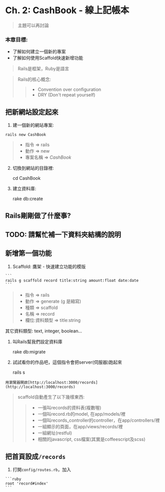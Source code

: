 # Ch. 2: CashBook - 線上記帳本
> 主題可以再討論

### 本章目標:

* 了解如何建立一個新的專案
* 了解如何使用Scaffold快速新增功能

> Rails是框架，Ruby是語言

> Rails的核心概念:
>> * Convention over configuration
>> * DRY (Don't repeat yourself)

## 把新網站設定起來

1. 建一個新的網站專案:

  ```
  rails new CashBook
  ```

  > * 指令 => rails
  > * 動作 => new
  > * 專案名稱 => _CashBook_

2. 切換到網站的目錄裡:

      cd CashBook

3. 建立資料庫:

      rake db:create

## Rails剛剛做了什麼事?
## TODO: 請幫忙補一下資料夾結構的說明

## 新增第一個功能

  1. Scaffold: 鷹架 - 快速建立功能的模版

    ```
    rails g scaffold record title:string amount:float date:date
    ```

  > * 指令 => rails
  > * 動作 => generate (g 是縮寫)
  > * 種類 => scaffold
  > * 名稱 => record
  > * 欄位:資料類型 => title:string

  其它資料類型: text, integer, boolean...

  1. 叫Rails幫我們設定資料庫

        rake db:migrate

  1. 試試看你的作品吧，這個指令會把server(伺服器)跑起來

        rails s

    用瀏覽器開啟[http://localhost:3000/records](http://localhost:3000/records)

> scaffold自動產生了以下幾樣東西:
>> * 一張叫records的資料表(複數喔)
>> * 一個叫record.rb的model, 在app/models/裡
>> * 一個叫records_controller的controller，在app/controllers/裡
>> * 一組顯示的頁面，在app/views/records/裡
>> * 一組網址(restful)
>> * 相關的javascript, css檔案(其實是coffeescript及scss)

## 把首頁設成`/records`

  1. 打開`config/routes.rb`，加入

    ```ruby
    root 'record#index'
    ```
